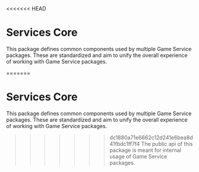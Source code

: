<<<<<<< HEAD
# Services Core
This package defines common components used by multiple Game Service packages.
These are standardized and aim to unify the overall experience of working with Game Service packages.

=======
# Services Core
This package defines common components used by multiple Game Service packages.
These are standardized and aim to unify the overall experience of working with Game Service packages.

>>>>>>> dc1880a71e6662c12d241e6bea8d41fbdc1ff7f4
The public api of this package is meant for internal usage of Game Service packages.